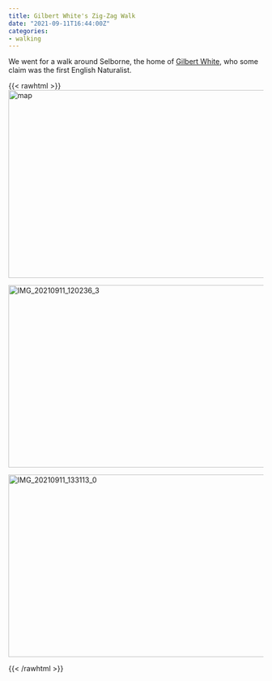 ```yaml
---
title: Gilbert White's Zig-Zag Walk 
date: "2021-09-11T16:44:00Z"
categories:
- walking
---
```


We went for a walk around Selborne, the home of [Gilbert White](https://en.wikipedia.org/wiki/Gilbert_White), who some claim was the first English Naturalist. 

{{< rawhtml >}}
<a data-flickr-embed="true" href="https://www.flickr.com/photos/kabads/51446188147/in/dateposted/" title="map"><img src="https://live.staticflickr.com/65535/51446188147_5b50625350_z.jpg" width="640" height="371" alt="map"></a><script async src="//embedr.flickr.com/assets/client-code.js" charset="utf-8"></script>


<a data-flickr-embed="true" href="https://www.flickr.com/photos/kabads/51447664568/in/photostream/" title="IMG_20210911_120236_3"><img src="https://live.staticflickr.com/65535/51447664568_b3e99daf0e_z.jpg" width="640" height="360" alt="IMG_20210911_120236_3"></a><script async src="//embedr.flickr.com/assets/client-code.js" charset="utf-8"></script>

<a data-flickr-embed="true" href="https://www.flickr.com/photos/kabads/51447425216/in/photostream/" title="IMG_20210911_133113_0"><img src="https://live.staticflickr.com/65535/51447425216_7f4bbfd319_z.jpg" width="640" height="360" alt="IMG_20210911_133113_0"></a><script async src="//embedr.flickr.com/assets/client-code.js" charset="utf-8"></script>

{{< /rawhtml >}}
